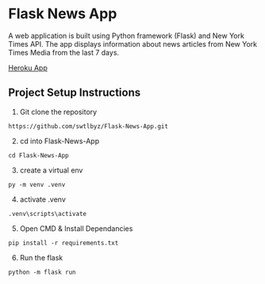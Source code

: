 # Flask News App
A web application is built using Python framework (Flask) and New York Times API. The app displays information about news articles from New York Times Media from the last 7 days.

[Heroku App](https://bayu-news-app.herokuapp.com/)


## Project Setup Instructions
1) Git clone the repository 
```
https://github.com/swtlbyz/Flask-News-App.git
```
2. cd into Flask-News-App
```
cd Flask-News-App
```
3. create a virtual env
```
py -m venv .venv
```
4. activate .venv
```
.venv\scripts\activate
```
5. Open CMD & Install Dependancies
```
pip install -r requirements.txt
```
6. Run the flask
```
python -m flask run
```